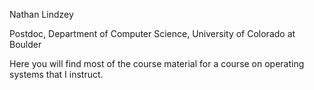 Nathan Lindzey

Postdoc, Department of Computer Science, University of Colorado at Boulder

Here you will find most of the course material for a course on operating systems that I instruct. 

<!---
lindzeyn/lindzeyn is a ✨ special ✨ repository because its `README.md` (this file) appears on your GitHub profile.
You can click the Preview link to take a look at your changes.
--->
